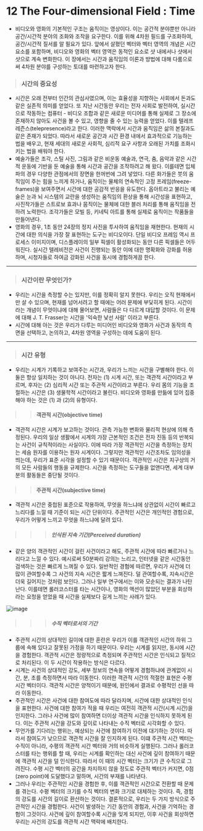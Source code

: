 # 12 The Four-dimensional Field : Time
 * 비디오와 영화의 기본적인 구조는 움직이는 영상이다. 이는 공간적 분야뿐만 아니라 공간/시간적 분야의 조화와 조작을 요구한다. 
 이를 위해 4차원 필드를 구조화하여, 공간/시간적 질서를 알 필요가 있다. 앞에서 살폈던 벡터와 벡터 영역의 개념은 시간 요소를 포함하며, 비디오와 영화의 벡터 영역은 동적인 요소로 샷 내에서나 샷에서 샷으로 계속 변화한다. 이 장에서는 시간과 움직임의 이론과 방법에 대해 다룸으로써 4차원 분야를 구성하는 토대를 마련하고자 한다. 
 
 > ### 시간의 중요성
 * 시간은 오래 전부터 인간의 관심사였으며, 이는 효율성을 지향하는 사회에서 돈과도 같은 실존적 의미를 얻었다. 또 지난 시간동안 우리는 전자 사회로 발전하여, 실시간으로 작동하는 컴퓨터 - 비디오 조합과 같은 새로운 미디어를 통해 실제로 그 장소에 존재하지 않아도 사건을 볼 수 있고, 영향을 줄 수 있는 능력을 얻었다. 이를 텔레프레즌스(telepresence)라고 한다. 이러한 맥락에서 시간과 움직임은 삶의 본질과도 같은 존재가 되었다. 따라서 새로운 공간과 시간 환경 내에서 효과적으로 기능하는 법을 배우고, 현재 세대의 새로운 사회적, 심리적 요구 사항과 오래된 가치를 조화시키는 법을 배워야 한다. 
 * 예술가들은 조각, 스틸 사진, 그림과 같은 비운동 예술과, 연극, 춤, 음악과 같은 시간적 운동에 기반을 둔 예술을 통해 시간과 공간을 조작하려고 해 왔다. 이를테면 입체파의 경우 다양한 관점에서의 장면을 한꺼번에 그려 넣었다. 다른 화가들은 붓의 움직임이 주는 힘을 느끼게 하거나, 움직이는 물체의 연속적인 고정 프레임(freeze-frames)을 보여주면서 시간에 대한 공감적 반응을 유도한다. 옵아트라고 불리는 예술은 눈과 뇌 시스템의 교란을 생성하는 움직임의 환상을 통해 시간성을 표현하고, 사진작가들은 스트로보 효과나 뭄직이는 물체에 대한 블러 처리를 통해 움직임을 전하려 노력한다. 조각가들은 모빌 등, 키네틱 아트를 통해 실제로 움직이는 작품들을 만들어낸다.    
 * 영화의 경우, 1초 동안 24장의 정지 사진을 투사하여 움직임을 재현한다. 현재의 시간에 대한 의식을 가장 잘 표현하는 도구는 비디오이다. 단일 비디오 프레임 역시 프로세스 이미지이며, 디스플레이의 일부 픽셀이 활성화되는 동안 다른 픽셀들은 어두워진다. 실시간 텔레비전은 사건이 진행되는 동안 이에 대한 명확화와 강화를 허용하며, 시청자들로 하여금 강화된 사건을 동시에 경험하게끔 한다.

--------------------------------------------------------------------

 > ### 시간이란 무엇인가?
  * 우리는 시간을 측정할 수는 있지만, 이를 정확히 알지 못한다. 우리는 오직 현재에서만 살 수 있으며, 현재를 넘어서려고 할 때에는 어러 문제에 부딫히게 된다. 시간이라는 개념이 무엇이냐에 대해 물어보면, 사람들은 다 다르게 대답할 것이다. 이 문제에 대해 J. T. Frasser는 시간을 '익숙한 낯선 사람' 이라고 부른다. 
  * 시간에 대해 아는 것은 우리가 다루는 미디어인 비디오와 영화가 사건과 동작의 측면을 선택하고, 논의하고, 4차원 영역을 구성하는 데에 도움이 된다. 
----------------------------------------------------------------
 > ### 시간 유형
 * 우리는 시계가 기록하고 보여주는 시간과, 우리가 느끼는 시간을 구별해야 한다. 이 둘은 항상 일치하는 것이 아니다. 전자는 (1) 시계 시간, 또는 객관적 시간이라고 부르며, 후자는 (2) 심리적 시간 또는 주관적 시간이라고 부른다. 우리 몸의 기능을 조절하는 시간은 (3) 생물학적 시간이라고 불린다. 비디오와 영화를 만듦에 있어 집중해야 하는 것은 (1) 과 (2)의 유형이다. 

 > > #### 객관적 시간(objective time)
  * 객관적 시간은 시계가 보고하는 것이다. 관측 가능한 변화와 물리적 현상에 의해 측정된다. 우리의 일상 생활에서 시계의 가장 근본적인 조건은 전자 진동 등의 반복되는 사건이 규칙적이라는 사실이다. 이에 따라 가장 객관적인 시간을 측정하는 장치는 세슘 원자를 이용하는 원자 시계이다. 그렇지만 객관적인 시간조차도 임의성을 띄는데, 우리가 표준 시각을 설정할 수 있기 때문이다. 객관적인 시간은 지구상의 거의 모든 사람들의 행동을 규제한다. 시간을 측정하는 도구들을 없앤다면, 세계 대부분의 활동들은 중단될 것이다. 

 > > #### 주관적 시간(subjective time)
 * 객관적 시간은 중첩된 표준으로 작용하여, 무엇을 하느냐에 상관없이 시간이 빠르고 느리다를 느낄 때 기준이 되는 시간 단위이다. 주관적인 시간은 개인적인 경험으로, 우리가 어떻게 느끼고 무엇을 하느냐에 달려 있다.    
 
 > > > ##### 인식된 지속 기간(Perceived duration)
  * 같은 양의 객관적인 시간이 걸린 사건이라고 해도, 주관적 시간에 따라 빠르거나 느리다고 느낄 수 있다. 예시로써 50분짜리 강의는 느리고, 인터넷을 같은 시간동안 검색하는 것은 빠르게 느껴질 수 있다. 일반적인 경험에 따르면, 우리가 사건에 더 많이 관여할수록 그 사건의 지속 시간은 짧게 느껴진다. 덜 관여할수록, 지속시간은 더욱 길어지는 것처럼 보인다. 그러나 일부 연구에서는 이와 모순되는 결과가 나탄난다. 이를테면 롤러코스터를 타는 시간이나, 영화의 액션이 많았던 부분을 회상하라는 요청을 얻었을 때 시간을 실제보다 길게 느끼는 사례가 있다. 

![image](https://user-images.githubusercontent.com/80778903/113171868-dc0a5300-9282-11eb-9a15-b448dac745b9.png)

 > > > ##### 수직 벡터로서의 기간
 * 주관적 시간의 상대적인 길이에 대한 혼란은 우리가 이를 객관적인 시간의 하위 그룹에 속해 있다고 잘못된 가정을 하기 때문이다. 우리는 시계를 읽지만, 동시에 시간을 경험한다. 객관적 시간은 정량적으로 측정되며 주관적인 시간은 인식되고 질적으로 처리된다. 이 두 시간이 작용하는 방식은 다르다. 
 * 시계는 사건의 상대적인 강도, 세부 정보의 연속을 어떻게 경험하냐에 관계없이 시간, 분, 초를 측정하면서 따라 이동한다. 이러한 객관적 시간의 적절한 표현은 수평 시간 벡터이다. 객관적 시간은 양적이기 때문에, 원인에서 결과로 수평적인 선을 따라 이동한다. 
 * 주관적인 시간은 사건에 대한 참여도에 따라 달라지며, 시간에 대한 상대적인 인식을 표현한다. 사건에 대한 참여가 적을 때 우리는 여전히 객관적 시간(시계 시간)을 인지한다. 그러나 사건에 많이 참여하면 더이상 객관적 시간을 인식하지 못하게 된다. 이는 주관적 시간을 강도와 깊이로 나타내는 수직 벡터로 시각화할 수 있다. 
 * 무언가를 기다리는 행위는, 예상되는 사건에 참여하기 이전에 대기하는 것이다. 따라서 참여도가 낮으므로 객관적 시간을 잘 인지하게 된다. 이떄 주관적 시간 벡터는 수직이 아니라, 수평의 객관적 시간 벡터와 거의 비슷하게 실행된다. 그러나 롤러코스터를 타는 행위를 할 때, 우리는 시계를 확인하는 대신 사건에 깊이 참여하기 때문에 객관적 시간을 덜 인식한다. 따라서 이 때의 시간 벡터는 크기가 큰 수직으로 그려진다. 수평 시간 벡터의 공간을 차지하지 않을 정도로 주관적 벡터가 커지면, 0점(zero point)에 도달했다고 말하며, 시간의 부재를 나타낸다. 
 * 그러나 우리는 주관적인 시간을 경험한 후, 이를 객관적인 시간으로 전환할 때 문제를 겪는다. 수평 벡터의 크기를 수직 벡터의 변화 크기로 대체하는 것이다. 즉, 경험의 강도를 시간의 길이로 환산하는 것이다. 결론적으로, 우리는 두 가지 방식으로 주관적인 시간을 경험한다. 사건이 발생하는 기간 동안의 경험과, 사건을 기억하는 경험이 그것이다. 사건에 깊이 참여할수록 시간을 잊게 되지만, 이후 사건을 회상하면 우리는 사건의 강도를 객관적 시간 맥락에 배치한다. 



